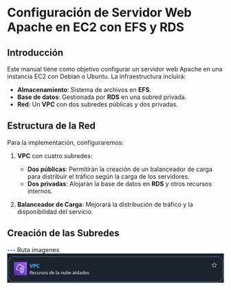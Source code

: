 # Configuración de Servidor Web Apache en EC2 con EFS y RDS  

## Introducción  

Este manual tiene como objetivo configurar un servidor web Apache en una instancia EC2 con Debian o Ubuntu. La infraestructura incluirá:  

- **Almacenamiento**: Sistema de archivos en **EFS**.  
- **Base de datos**: Gestionada por **RDS** en una subred privada.  
- **Red**: Un **VPC** con dos subredes públicas y dos privadas.  

## Estructura de la Red  

Para la implementación, configuraremos:  

1. **VPC** con cuatro subredes:  
   - **Dos públicas**: Permitirán la creación de un balanceador de carga para distribuir el tráfico según la carga de los servidores.  
   - **Dos privadas**: Alojarán la base de datos en **RDS** y otros recursos internos.  

2. **Balanceador de Carga**: Mejorará la distribución de tráfico y la disponibilidad del servicio.  

## Creación de las Subredes  



---  Ruta imagenes
<img src="Images/a1.png" alt="Texto Alternativo">



